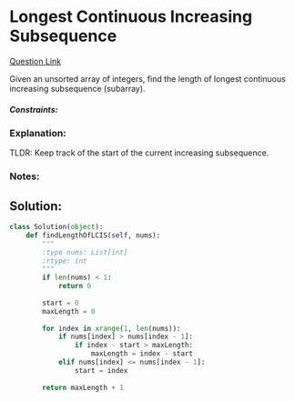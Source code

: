 # Longest Continuous Increasing Subsequence  

[Question Link](https://leetcode.com/problems/longest-continuous-increasing-subsequence/)  

Given an unsorted array of integers, find the length of longest continuous increasing subsequence (subarray).  

##### Constraints:

### Explanation:
TLDR: Keep track of the start of the current increasing subsequence. 

### Notes:


## Solution:
```Python
class Solution(object):
    def findLengthOfLCIS(self, nums):
        """
        :type nums: List[int]
        :rtype: int
        """
        if len(nums) < 1:
            return 0
        
        start = 0
        maxLength = 0
        
        for index in xrange(1, len(nums)):
            if nums[index] > nums[index - 1]:
                if index - start > maxLength:
                    maxLength = index - start
            elif nums[index] <= nums[index - 1]:
                start = index
            
        return maxLength + 1
```
